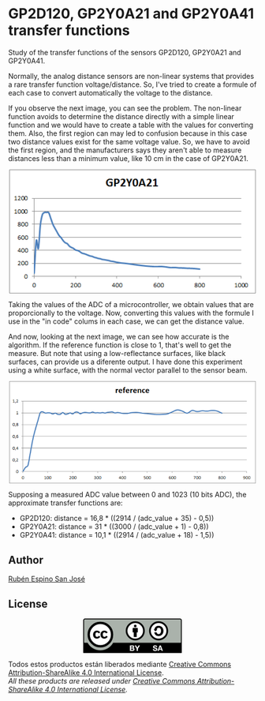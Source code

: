 # GP2D120, GP2Y0A21 and GP2Y0A41 transfer functions
Study of the transfer functions of the sensors GP2D120, GP2Y0A21 and GP2Y0A41.

Normally, the analog distance sensors are non-linear systems that provides a rare transfer function voltage/distance. So, I've tried to create a formule of each case to convert automatically the voltage to the distance.

If you observe the next image, you can see the problem. The non-linear function avoids to determine the distance directly with a simple linear function and we would have to create a table with the values for converting them. Also, the first region can may led to confusion because in this case two distance values exist for the same voltage value. So, we have to avoid the first region, and the manufacturers says they aren't able to measure distances less than a minimum value, like 10 cm in the case of GP2Y0A21.

<p align="center">
<img src="images/GP2Y0A21.png" width="500" align = "center">
</p>

Taking the values of the ADC of a microcontroller, we obtain values that are proporcionally to the voltage. Now, converting this values with the formule I use in the "in code" colums in each case, we can get the distance value.

And now, looking at the next image, we can see how accurate is the algorithm. If the reference function is close to 1, that's well to get the measure. But note that using a low-reflectance surfaces, like black surfaces, can provide us a diferente output. I have done this experiment using a white surface, with the normal vector parallel to the sensor beam.

<p align="center">
<img src="images/reference.png" width="500" align = "center">
</p>

Supposing a measured ADC value between 0 and 1023 (10 bits ADC), the approximate transfer functions are:
* GP2D120: distance = 16,8 * ((2914 / (adc_value + 35) - 0,5))
* GP2Y0A21: distance = 31 * ((3000 / (adc_value + 1) - 0,8))
* GP2Y0A41: distance = 10,1 * ((2914 / (adc_value + 18) - 1,5))

## Author
[Rubén Espino San José](https://github.com/Resaj)

## License
<p align="center">
<img src="license/by-sa.png" align = "center">
</p>

Todos estos productos están liberados mediante [Creative Commons Attribution-ShareAlike 4.0 International License](http://creativecommons.org/licenses/by-sa/4.0/).  
_All these products are released under [Creative Commons Attribution-ShareAlike 4.0 International License](http://creativecommons.org/licenses/by-sa/4.0/)._
